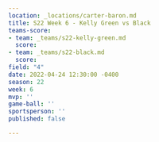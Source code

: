 ```yaml
---
location: _locations/carter-baron.md
title: S22 Week 6 - Kelly Green vs Black
teams-score:
- team: _teams/s22-kelly-green.md
  score: 
- team: _teams/s22-black.md
  score: 
field: "4"
date: 2022-04-24 12:30:00 -0400
season: 22
week: 6
mvp: ''
game-ball: ''
sportsperson: ''
published: false

---
```


